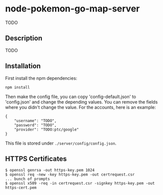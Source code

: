# node-pokemon-go-map-server

TODO

## Description

TODO

## Installation

First install the npm dependencies:

```
npm install
```

Then make the config file, you can copy 'config-default.json' to 'config.json' and change the depending values.
You can remove the fields where you didn't change the value.
For the accounts, here is an example:

```
{
    "username": "TODO",
    "password": "TODO",
    "provider": "TODO:ptc/google"
}

```

This file is stored under `./server/config/config.json`.

## HTTPS Certificates

```
$ openssl genrsa -out https-key.pem 1024 
$ openssl req -new -key https-key.pem -out certrequest.csr
... bunch of prompts
$ openssl x509 -req -in certrequest.csr -signkey https-key.pem -out https-cert.pem
```